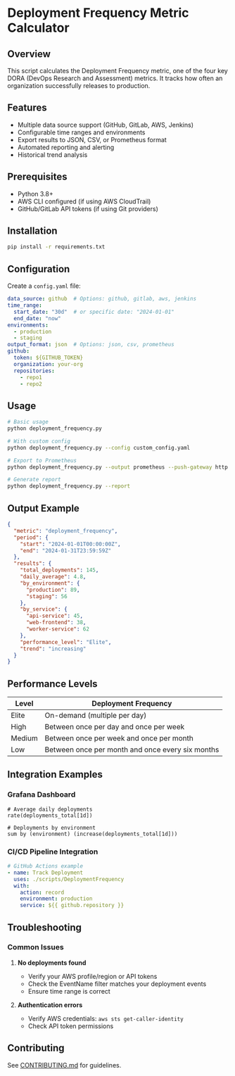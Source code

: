 # Deployment Frequency Metric Calculator

## Overview
This script calculates the Deployment Frequency metric, one of the four key DORA (DevOps Research and Assessment) metrics. It tracks how often an organization successfully releases to production.

## Features
- Multiple data source support (GitHub, GitLab, AWS, Jenkins)
- Configurable time ranges and environments
- Export results to JSON, CSV, or Prometheus format
- Automated reporting and alerting
- Historical trend analysis

## Prerequisites
- Python 3.8+
- AWS CLI configured (if using AWS CloudTrail)
- GitHub/GitLab API tokens (if using Git providers)

## Installation

```bash
pip install -r requirements.txt
```

## Configuration

Create a `config.yaml` file:

```yaml
data_source: github  # Options: github, gitlab, aws, jenkins
time_range:
  start_date: "30d"  # or specific date: "2024-01-01"
  end_date: "now"
environments:
  - production
  - staging
output_format: json  # Options: json, csv, prometheus
github:
  token: ${GITHUB_TOKEN}
  organization: your-org
  repositories:
    - repo1
    - repo2
```

## Usage

```bash
# Basic usage
python deployment_frequency.py

# With custom config
python deployment_frequency.py --config custom_config.yaml

# Export to Prometheus
python deployment_frequency.py --output prometheus --push-gateway http://prometheus:9091

# Generate report
python deployment_frequency.py --report
```

## Output Example

```json
{
  "metric": "deployment_frequency",
  "period": {
    "start": "2024-01-01T00:00:00Z",
    "end": "2024-01-31T23:59:59Z"
  },
  "results": {
    "total_deployments": 145,
    "daily_average": 4.8,
    "by_environment": {
      "production": 89,
      "staging": 56
    },
    "by_service": {
      "api-service": 45,
      "web-frontend": 38,
      "worker-service": 62
    },
    "performance_level": "Elite",
    "trend": "increasing"
  }
}
```

## Performance Levels

| Level | Deployment Frequency |
|-------|---------------------|
| Elite | On-demand (multiple per day) |
| High | Between once per day and once per week |
| Medium | Between once per week and once per month |
| Low | Between once per month and once every six months |

## Integration Examples

### Grafana Dashboard
```promql
# Average daily deployments
rate(deployments_total[1d])

# Deployments by environment
sum by (environment) (increase(deployments_total[1d]))
```

### CI/CD Pipeline Integration
```yaml
# GitHub Actions example
- name: Track Deployment
  uses: ./scripts/DeploymentFrequency
  with:
    action: record
    environment: production
    service: ${{ github.repository }}
```

## Troubleshooting

### Common Issues

1. **No deployments found**
   - Verify your AWS profile/region or API tokens
   - Check the EventName filter matches your deployment events
   - Ensure time range is correct

2. **Authentication errors**
   - Verify AWS credentials: `aws sts get-caller-identity`
   - Check API token permissions

## Contributing
See [CONTRIBUTING.md](../../CONTRIBUTING.md) for guidelines.